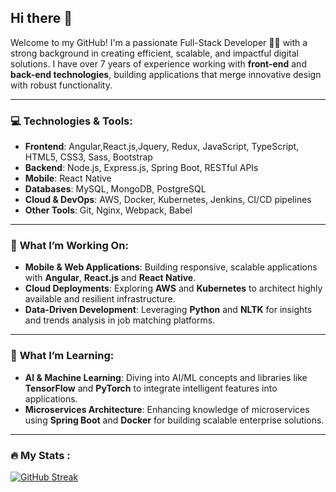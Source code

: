 ## Hi there 👋
Welcome to my GitHub! I'm a passionate Full-Stack Developer :woman_technologist:  with a strong background in creating efficient, scalable, and impactful digital solutions. I have over 7 years of experience working with **front-end** and **back-end technologies**, building applications that merge innovative design with robust functionality.

---

### 💻 **Technologies & Tools**:
- **Frontend**: Angular,React.js,Jquery, Redux, JavaScript, TypeScript, HTML5, CSS3, Sass, Bootstrap
- **Backend**: Node.js, Express.js, Spring Boot, RESTful APIs
- **Mobile**: React Native
- **Databases**: MySQL, MongoDB, PostgreSQL
- **Cloud & DevOps**: AWS, Docker, Kubernetes, Jenkins, CI/CD pipelines
- **Other Tools**: Git, Nginx, Webpack, Babel

---

### 🚀 **What I’m Working On**:
- **Mobile & Web Applications**: Building responsive, scalable applications with **Angular**, **React.js** and **React Native**.
- **Cloud Deployments**: Exploring **AWS** and **Kubernetes** to architect highly available and resilient infrastructure.
- **Data-Driven Development**: Leveraging **Python** and **NLTK** for insights and trends analysis in job matching platforms.

---

### 🌱 **What I’m Learning**:
- **AI & Machine Learning**: Diving into AI/ML concepts and libraries like **TensorFlow** and **PyTorch** to integrate intelligent features into applications.
- **Microservices Architecture**: Enhancing knowledge of microservices using **Spring Boot** and **Docker** for building scalable enterprise solutions.

---


### :fire: My Stats :

[![GitHub Streak](https://github-readme-streak-stats.herokuapp.com?user=kkaur7861)](https://git.io/streak-stats)

